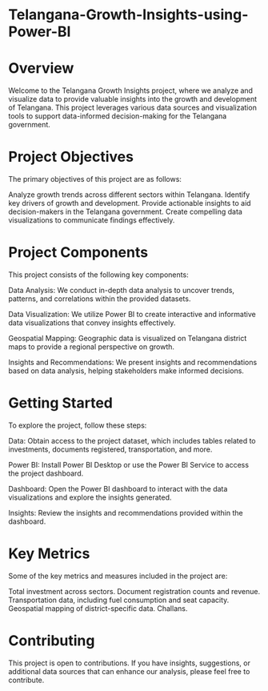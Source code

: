 # Telangana-Growth-Insights-using-Power-BI
# Overview
Welcome to the Telangana Growth Insights project, where we analyze and visualize data to provide valuable insights into the growth and development of Telangana. This project leverages various data sources and visualization tools to support data-informed decision-making for the Telangana government.

# Project Objectives
The primary objectives of this project are as follows:

Analyze growth trends across different sectors within Telangana.
Identify key drivers of growth and development.
Provide actionable insights to aid decision-makers in the Telangana government.
Create compelling data visualizations to communicate findings effectively.
# Project Components
This project consists of the following key components:

Data Analysis: We conduct in-depth data analysis to uncover trends, patterns, and correlations within the provided datasets.

Data Visualization: We utilize Power BI to create interactive and informative data visualizations that convey insights effectively.

Geospatial Mapping: Geographic data is visualized on Telangana district maps to provide a regional perspective on growth.

Insights and Recommendations: We present insights and recommendations based on data analysis, helping stakeholders make informed decisions.

# Getting Started
To explore the project, follow these steps:

Data: Obtain access to the project dataset, which includes tables related to investments, documents registered, transportation, and more.

Power BI: Install Power BI Desktop or use the Power BI Service to access the project dashboard.

Dashboard: Open the Power BI dashboard to interact with the data visualizations and explore the insights generated.

Insights: Review the insights and recommendations provided within the dashboard.

# Key Metrics
Some of the key metrics and measures included in the project are:

Total investment across sectors.
Document registration counts and revenue.
Transportation data, including fuel consumption and seat capacity.
Geospatial mapping of district-specific data.
Challans.

# Contributing
This project is open to contributions. If you have insights, suggestions, or additional data sources that can enhance our analysis, please feel free to contribute.
